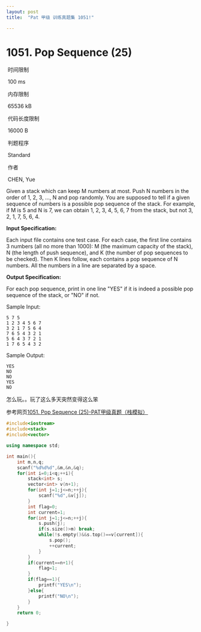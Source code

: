 ```yaml
---
layout: post
title:  "Pat 甲级 训练真题集 1051!"

---
```

# 1051. Pop Sequence (25)

​    时间限制  

​    100 ms

​    内存限制  

​    65536 kB

​    代码长度限制  

​    16000 B

​      判题程序    

​      Standard    

​      作者    

​      CHEN, Yue

Given a stack which can keep M numbers at most.  Push N numbers in the order of 1, 2, 3, ..., N and pop randomly.  You are supposed to tell if a given sequence of numbers is a possible pop sequence of the stack.  For example, if M is 5 and N is 7, we can obtain 1, 2, 3, 4, 5, 6, 7 from the stack, but not 3, 2, 1, 7, 5, 6, 4.

**Input Specification:**

Each input file contains one test case.  For each case, the first line contains 3 numbers (all no more than 1000): M (the maximum capacity of the stack), N (the length of push sequence), and K (the number of pop sequences to be checked).  Then K lines follow, each contains a pop sequence of N numbers.  All the numbers in a line are separated by a space.

**Output Specification:**

For each pop sequence, print in one line "YES" if it is indeed a possible pop sequence of the stack, or "NO" if not.

Sample Input:

```
5 7 5
1 2 3 4 5 6 7
3 2 1 7 5 6 4
7 6 5 4 3 2 1
5 6 4 3 7 2 1
1 7 6 5 4 3 2

```

Sample Output:

```
YES
NO
NO
YES
NO
```

怎么玩。。玩了这么多天突然变得这么笨

参考网页[1051. Pop Sequence (25)-PAT甲级真题（栈模拟）](http://www.liuchuo.net/archives/2232)

```c++
#include<iostream>
#include<stack>
#include<vector>

using namespace std;

int main(){
	int m,n,q;
	scanf("%d%d%d",&m,&n,&q);
	for(int i=0;i<q;++i){
		stack<int> s;
		vector<int> v(n+1);
		for(int j=1;j<=n;++j){
			scanf("%d",&v[j]);
		}
		int flag=0;
		int current=1;
		for(int j=1;j<=n;++j){
			s.push(j);
			if(s.size()>m) break;
			while(!s.empty()&&s.top()==v[current]){
				s.pop();
				++current;
			}
		}
		if(current==n+1){
			flag=1;
		}
		if(flag==1){
			printf("YES\n");
		}else{
			printf("NO\n");
		}
	}
	return 0;

}
```